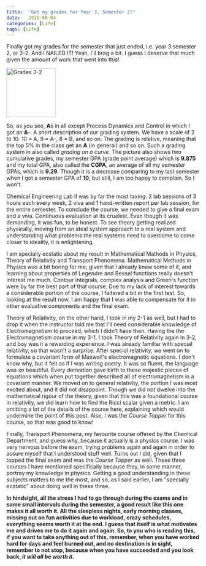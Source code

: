```yaml
---
title:  "Got my grades for Year 3, Semester 2!"
date:   2018-06-04
categories: [Life]
tags: [Life]
---
```

Finally got my grades for the semester that just ended, i.e. year 3 semester 2, or 3-2. And I NAILED IT! Yeah, I'll brag a bit. I guess I deserve that much given the amount of work that went into this!

<img src="https://github.com/theStarlord/theStarlord.github.io/blob/master/images/3-2-2.png" alt="Grades 3-2" width="128" height="128">

So, as you see, **A**s in all except Process Dynamics and Control in which I got an **A-**. A short description of our grading system. We have a scale of 2 to 10. 10 = A, 9 = A-, 8 = B, and so on. The grading is relative, meaning that the top 5% in the class get an **A** (in general) and so on. Such a grading system in also called *grading on a curve*. The picture also shows two cumulative grades, my semester GPA (grade point average) which is **9.875** and my total GPA, also called the **CGPA**, an average of all my semester GPAs, which is **9.29**. Though it is a decrease comparing to my last semester when I got a semester GPA of **10**, but still, I am too happy to complain. So I won't.

Chemical Engineering Lab II was by far the most taxing. 2 lab sessions of 3 hours each every week, 2 viva and 1 hand-written report per lab session, for the entire semester. To conclude the course, we needed to give a final exam and a viva. Continuous evaluation at its cruelest. Even though it was demanding, it was fun, to be honest. To see theory getting realized physically, moving from an ideal system approach to a real system and understanding what problems the real systems need to overcome to come closer to ideality, it is enlightening.

I am specially ecstatic about my result in Mathematical Mathods in Physics, Theory of Relativity and Transport Phenomena. Mathematical Methods in Physics was a bit boring for me, given that I already knew some of it, and learning about properties of Legendre and Bessel functions really doesn't interest me much. Contour integrals, complex analysis and Green's function were by far the best part of that course. Due to my lack of interest towards a considerable portion of the course, I faltered a bit in the first test. So, looking at the result now, I am happy that I was able to compensate for it in other evaluative components and the final exam. 

Theory of Relativity, on the other hand, I took in my 2-1 as well, but I had to drop it when the instructor told me that I'll need considerable knowledge of Electromagnetism to proceed, which I didn't have then. Having the the Electromagnetism course in my 3-1, I took Theory of Relativity again in 3-2, and boy was it a rewarding experience. I was already familiar with special relativity, so that wasn't a surprise. After special relativity, we went on to formulate a covariant form of Maxwell's electromagnetic equations. I don't know why, but it felt as if I was writing poetry. It was so fluent, the language was so beautiful. Every derivation gave birth to these majestic pieces of equations which when put together described all of electromagnetism in a covariant manner. We moved on to general relativity, the portion I was most excited about, and it did not disappoint. Though we did not dwelve into the mathematical rigour of the theory, given that this was a foundational course in relativity, we did learn how to find the Ricci scalar given a metric. I am omitting a lot of the details of the course here, explaining which would undermine the point of this post. Also, I was the *Course Topper* for this course, so that was good to know!

Finally, Transport Phenomena, my favourite course offered by the Chemical Department, and guess why, because it actually is a physics course. I was very nervous before the exam, trying problems again and again in order to assure myself that I understood stuff well. Turns out I did, given that I topped the final exam and was the *Course Topper* as well. These three courses I have mentioned specifically because they, in some manner, portray my knowledge in physics. Getting a good understanding in these subjects matters to me the most, and so, as I said earlier, I am "specially ecstatic" about doing well in these three.

**In hindsight, all the stress I had to go through during the exams and in some small intervals during the semester, a good result like this one makes it all worth it. All the sleepless nights, early morning classes, missing out on fun activities due to workload, crazy schedules, everything seems worth it at the end. I guess that itself is what motivates me and drives me to do it again and again. So, to you who is reading this, if you want to take anything out of this, remember, when you have worked hard for days and feel burned out, and no destination is in sight, remember to not stop, because when you have succeeded and you look back, _it will all be worth it._**
